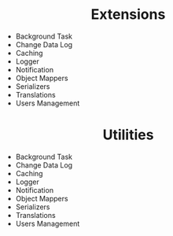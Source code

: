 <div align="center">
  <div>
    <h1>Extensions</h1>
    <div align="left">
      <ul>
        <li>Background Task</li>
        <li>Change Data Log</li>
        <li>Caching</li>
        <li>Logger</li>
        <li>Notification</li>
        <li>Object Mappers</li>
        <li>Serializers</li>
        <li>Translations</li>
        <li>Users Management</li>
      </ul>
    </div>
  </div>
    <div>
    <h1>Utilities</h1>
         <div align="left">
      <ul>
        <li>Background Task</li>
        <li>Change Data Log</li>
        <li>Caching</li>
        <li>Logger</li>
        <li>Notification</li>
        <li>Object Mappers</li>
        <li>Serializers</li>
        <li>Translations</li>
        <li>Users Management</li>
      </ul>
    </div>
  </div>
 
</div>
